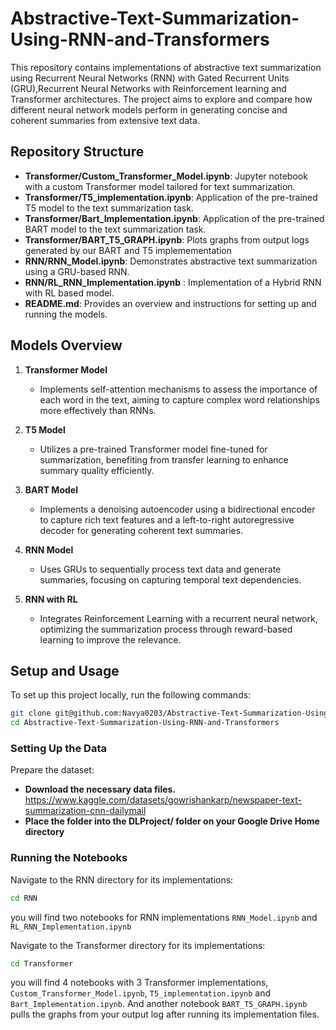 # Abstractive-Text-Summarization-Using-RNN-and-Transformers


This repository contains implementations of abstractive text summarization using Recurrent Neural Networks (RNN) with Gated Recurrent Units (GRU),Recurrent Neural Networks with Reinforcement learning and Transformer architectures. The project aims to explore and compare how different neural network models perform in generating concise and coherent summaries from extensive text data.

## Repository Structure

- **Transformer/Custom_Transformer_Model.ipynb**: Jupyter notebook with a custom Transformer model tailored for text summarization.
- **Transformer/T5_implementation.ipynb**: Application of the pre-trained T5 model to the text summarization task.
- **Transformer/Bart_Implementation.ipynb**: Application of the pre-trained BART model to the text summarization task.
- **Transformer/BART_T5_GRAPH.ipynb**: Plots graphs from output logs generated by our BART and T5 implemementation
- **RNN/RNN_Model.ipynb**: Demonstrates abstractive text summarization using a GRU-based RNN.
- **RNN/RL_RNN_Implementation.ipynb** : Implementation of a Hybrid RNN with RL based model.
- **README.md**: Provides an overview and instructions for setting up and running the models.

## Models Overview

1. **Transformer Model**
   - Implements self-attention mechanisms to assess the importance of each word in the text, aiming to capture complex word relationships more effectively than RNNs.

3. **T5 Model**
   - Utilizes a pre-trained Transformer model fine-tuned for summarization, benefiting from transfer learning to enhance summary quality efficiently.
     
4. **BART Model**
   - Implements a denoising autoencoder using a bidirectional encoder to capture rich text features and a left-to-right autoregressive decoder for generating coherent text summaries.
  
5. **RNN Model**
   - Uses GRUs to sequentially process text data and generate summaries, focusing on capturing temporal text dependencies.
     
6. **RNN with RL**
   - Integrates Reinforcement Learning with a recurrent neural network, optimizing the summarization process through reward-based learning to improve the relevance.

## Setup and Usage
To set up this project locally, run the following commands:

```bash
git clone git@github.com:Navya0203/Abstractive-Text-Summarization-Using-RNN-and-Transformers.git
cd Abstractive-Text-Summarization-Using-RNN-and-Transformers
```

### Setting Up the Data

Prepare the dataset:
- **Download the necessary data files.**
   https://www.kaggle.com/datasets/gowrishankarp/newspaper-text-summarization-cnn-dailymail
- **Place the folder into the DLProject/ folder on your Google Drive Home directory**

### Running the Notebooks
Navigate to the RNN directory for its implementations:
```bash
cd RNN
```
you will find two notebooks for RNN implementations `RNN_Model.ipynb` and `RL_RNN_Implementation.ipynb`

Navigate to the Transformer directory for its implementations:
```bash
cd Transformer
```
you will find 4 notebooks with 3 Transformer implementations, `Custom_Transformer_Model.ipynb`, `T5_implementation.ipynb` and `Bart_Implementation.ipynb`. And another notebook `BART_T5_GRAPH.ipynb` pulls the graphs from your output log after running its implementation files.
